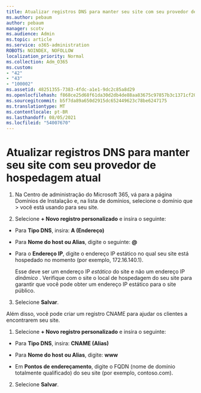```yaml
---
title: Atualizar registros DNS para manter seu site com seu provedor de hospedagem atual
ms.author: pebaum
author: pebaum
manager: scotv
ms.audience: Admin
ms.topic: article
ms.service: o365-administration
ROBOTS: NOINDEX, NOFOLLOW
localization_priority: Normal
ms.collection: Adm_O365
ms.custom:
- "42"
- "43"
- "100002"
ms.assetid: 48251355-7383-4fdc-a1e1-9dc2c85a8d29
ms.openlocfilehash: f868ce25d68f61da30d2db4de88aa83675c97857b3c1371cf2039e0b03895a64
ms.sourcegitcommit: b5f7da89a650d2915dc652449623c78be6247175
ms.translationtype: MT
ms.contentlocale: pt-BR
ms.lasthandoff: 08/05/2021
ms.locfileid: "54007670"
---
```

# <a name="update-dns-records-to-keep-your-website-with-your-current-hosting-provider"></a>Atualizar registros DNS para manter seu site com seu provedor de hospedagem atual

1. Na Centro de administração do Microsoft 365, vá para a página Domínios de Instalação e, na lista de domínios, selecione o domínio que  >  [](https://admin.microsoft.com/Adminportal#/Domains) você está usando para seu site.

2. Selecione **+ Novo registro personalizado** e insira o seguinte:

  - Para **Tipo DNS**, insira: **A (Endereço)**

  - Para **Nome do host ou Alias**, digite o seguinte: **@**

  - Para o **Endereço IP**, digite o endereço IP estático no qual seu site está hospedado no momento (por exemplo, 172.16.140.1).

    Esse deve ser um endereço IP  *estático*  do site e não um endereço IP  *dinâmico*  . Verifique com o site o local de hospedagem do seu site para garantir que você pode obter um endereço IP estático para o site público.

3. Selecione **Salvar**.

Além disso, você pode criar um registro CNAME para ajudar os clientes a encontrarem seu site.
  
1. Selecione **+ Novo registro personalizado** e insira o seguinte:

  - Para **Tipo DNS**, insira: **CNAME (Alias)**

  - Para **Nome do host ou Alias**, digite: **www**

  - Em **Pontos de endereçamento**, digite o FQDN (nome de domínio totalmente qualificado) do seu site (por exemplo, contoso.com).

2. Selecione **Salvar**.
